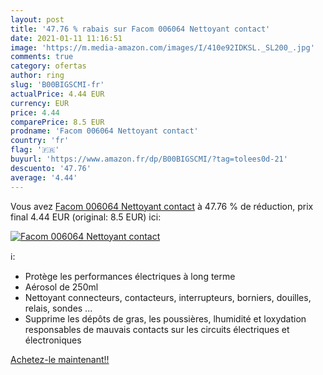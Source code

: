 ```yaml
---
layout: post
title: '47.76 % rabais sur Facom 006064 Nettoyant contact'
date: 2021-01-11 11:16:51
image: 'https://m.media-amazon.com/images/I/410e92IDKSL._SL200_.jpg'
comments: true
category: ofertas
author: ring
slug: 'B00BIGSCMI-fr'
actualPrice: 4.44 EUR
currency: EUR
price: 4.44
comparePrice: 8.5 EUR
prodname: 'Facom 006064 Nettoyant contact'
country: 'fr'
flag: '🇫🇷'
buyurl: 'https://www.amazon.fr/dp/B00BIGSCMI/?tag=tolees0d-21'
descuento: '47.76'
average: '4.44'
---
```


Vous avez [Facom 006064 Nettoyant contact](https://www.amazon.fr/dp/B00BIGSCMI/?tag=tolees0d-21)  à  47.76 % de réduction, prix final  4.44 EUR (original: 8.5 EUR) ici:

[![Facom 006064 Nettoyant contact](https://m.media-amazon.com/images/I/410e92IDKSL._SL200_.jpg)](https://www.amazon.fr/dp/B00BIGSCMI/?tag=tolees0d-21)

ℹ️:

- Protège les performances électriques à long terme
- Aérosol de 250ml
- Nettoyant connecteurs, contacteurs, interrupteurs, borniers, douilles, relais, sondes ...
- Supprime les dépôts de gras, les poussières, lhumidité et loxydation responsables de mauvais contacts sur les circuits électriques et électroniques

[Achetez-le maintenant!!](https://www.amazon.fr/dp/B00BIGSCMI/?tag=tolees0d-21)
